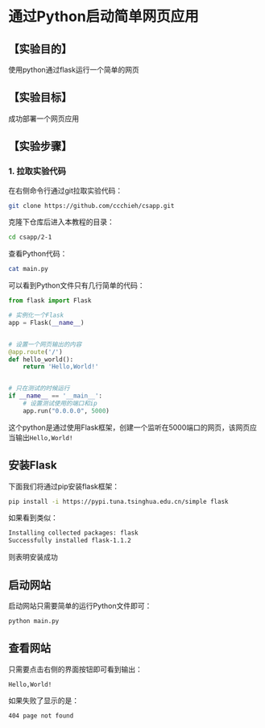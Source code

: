 # 通过Python启动简单网页应用

## 【实验目的】

使用python通过flask运行一个简单的网页

## 【实验目标】

成功部署一个网页应用

## 【实验步骤】

### 1. 拉取实验代码

在右侧命令行通过git拉取实验代码：

```bash
git clone https://github.com/ccchieh/csapp.git
```

克隆下仓库后进入本教程的目录：

```bash
cd csapp/2-1
```

查看Python代码：

```bash
cat main.py
```

可以看到Python文件只有几行简单的代码：

```Python
from flask import Flask

# 实例化一个Flask
app = Flask(__name__)


# 设置一个网页输出的内容
@app.route('/')
def hello_world():
    return 'Hello,World!'


# 只在测试的时候运行
if __name__ == '__main__':
    # 设置测试使用的端口和ip
    app.run("0.0.0.0", 5000)
```

这个python是通过使用Flask框架，创建一个监听在5000端口的网页，该网页应当输出`Hello,World!`

## 安装Flask

下面我们将通过pip安装flask框架：

```bash
pip install -i https://pypi.tuna.tsinghua.edu.cn/simple flask
```


如果看到类似：
```bash
Installing collected packages: flask
Successfully installed flask-1.1.2
```
则表明安装成功

## 启动网站

启动网站只需要简单的运行Python文件即可：

```python
python main.py
```

## 查看网站

只需要点击右侧的界面按钮即可看到输出：
```
Hello,World!
```
如果失败了显示的是：
```
404 page not found
```
